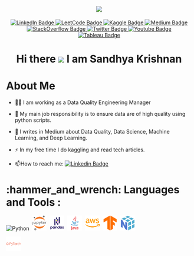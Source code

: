 
<div id="header" align="center">
   <img src="https://media.giphy.com/media/nNOAPjUdo4mpZFkDf8/giphy.gif"  width="100px"/>
<div id="header" align="center">  
   <img src="https://komarev.com/ghpvc/?username=SandKrish&style=flat-square&color=blue" alt=""/>
 <div id="badges">
  <a href="https://www.linkedin.com/in/sandhya-krishnan-40a20895/">
    <img src="https://img.shields.io/badge/LinkedIn-blue?style=for-the-badge&logo=linkedin&logoColor=white" alt="LinkedIn Badge"/>
  </a>
   <a href="https://leetcode.com/sandhyakrishnan02/">
       <img src="https://img.shields.io/badge/-LeetCode-FFA116?style=for-the-badge&logo=LeetCode&logoColor=black" alt="LeetCode Badge"/>
  </a>
  <a href="https://www.kaggle.com/sandhyakrishnan02">
    <img src="https://img.shields.io/badge/Kaggle-20BEFF?style=for-the-badge&logo=Kaggle&logoColor=white" alt="Kaggle Badge"/>
  </a>
  <a href="https://medium.com/@sandhyakrishnan02">
    <img src="https://img.shields.io/badge/Medium-12100E?style=for-the-badge&logo=medium&logoColor=white" alt="Medium Badge"/>
  </a>
  <a href="https://stackoverflow.com/users/12939824/sandhya-krishnan">
    <img src="https://img.shields.io/badge/Stack_Overflow-FE7A16?style=for-the-badge&logo=stack-overflow&logoColor=white" alt="StackOverflow Badge"/>
  </a>
  <a href="https://twitter.com/home?lang=en">
    <img src="https://img.shields.io/badge/Twitter-1DA1F2?style=for-the-badge&logo=twitter&logoColor=white" alt="Twitter Badge"/>
  </a>
    <a href="https://www.youtube.com/watch?v=bHWJcS5CbvU&t=1s">
    <img src="https://img.shields.io/badge/YouTube-red?style=for-the-badge&logo=youtube&logoColor=white" alt="Youtube Badge"/>
  </a>
    </a>
    <a href="https://public.tableau.com/app/profile/sandhya.krishnan8275#!/">
    <img src="https://img.shields.io/badge/Tableau-E97627?style=for-the-badge&logo=Tableau&logoColor=white" alt="Tableau Badge"/>
  </a>

 
  <h1>
  Hi there   <img src="https://media.giphy.com/media/hvRJCLFzcasrR4ia7z/giphy.gif" width="30px"/> I am Sandhya Krishnan
</h1>

<div align="left">
  <h1> About Me </h1>

- :woman_technologist: I am working as a Data Quality Engineering Manager 
  
- :telescope: My main job responsibility is to ensure data are of high quality using python scripts.

- :seedling: I writes in Medium about Data Quality, Data Science, Machine Learning, and Deep Learning.

- :zap: In my free time I do kaggling and read tech articles.

- :mailbox:How to reach me: [![Linkedin Badge](https://img.shields.io/badge/-Sandhya-blue?style=flat&logo=Linkedin&logoColor=white)](https://www.linkedin.com/in/sandhya-krishnan-40a20895/) </div>

<div align="left">
  <h1>:hammer_and_wrench: Languages and Tools : </h1>
   
  <img src="https://raw.githubusercontent.com/shinokada/shinokada/master/assets/python.png" title="Python" alt="Python" width="40" height="40"/>&nbsp;
  <img src="https://raw.githubusercontent.com/devicons/devicon/master/icons/jupyter/jupyter-original-wordmark.svg" title="Jupyter" alt="Jupyter" width="40" height="40"/>&nbsp;
  <img src="https://github.com/devicons/devicon/blob/master/icons/pandas/pandas-original-wordmark.svg" title="Pandas" alt="Pandas" width="40" height="40"/>&nbsp;
  <img src="https://github.com/devicons/devicon/blob/master/icons/java/java-original-wordmark.svg" title="Java" alt="Java" width="40" height="40"/>&nbsp;
  <img src="https://github.com/devicons/devicon/blob/master/icons/amazonwebservices/amazonwebservices-plain-wordmark.svg" title="AWS" alt="AWS" width="40" height="40"/>&nbsp;
   <img src="https://github.com/devicons/devicon/blob/master/icons/tensorflow/tensorflow-original.svg" title="TensorFlow" alt="TensorFlow" width="40" height="40"/>&nbsp;
   <img src="https://github.com/devicons/devicon/blob/master/icons/numpy/numpy-original.svg" title="NumPy" alt="NumPy" width="40" height="40"/>&nbsp;
   
   <img src="https://github.com/devicons/devicon/blob/master/icons/pytorch/pytorch-plain-wordmark.svg" title="PyTorch" alt="PyTorch" width="40" height="40"/>&nbsp;
  
      
   





